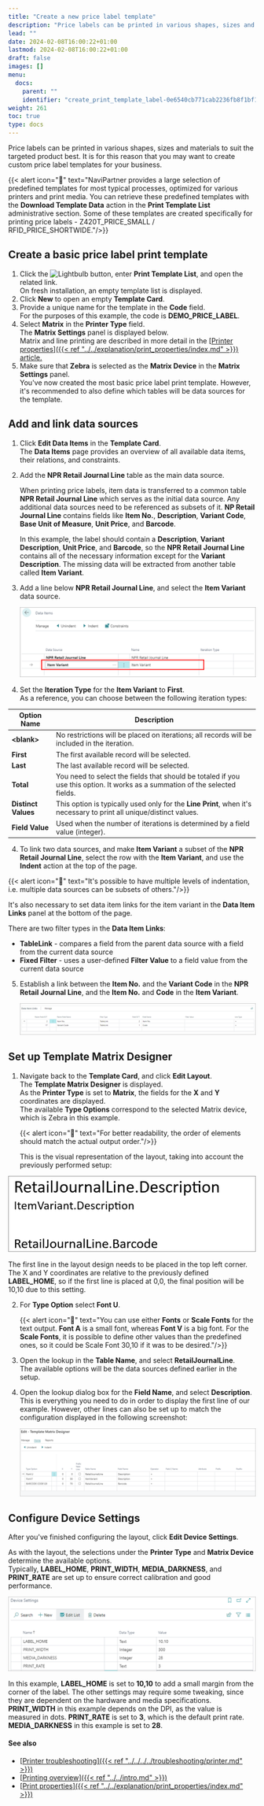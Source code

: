 ```yaml
---
title: "Create a new price label template"
description: "Price labels can be printed in various shapes, sizes and materials to suit the targeted product best. It is for this reason that you may want to create custom price label templates for your business. "
lead: ""
date: 2024-02-08T16:00:22+01:00
lastmod: 2024-02-08T16:00:22+01:00
draft: false
images: []
menu:
  docs:
    parent: ""
    identifier: "create_print_template_label-0e6540cb771cab2236fb8f1bf1abb44f"
weight: 261
toc: true
type: docs
---
```


Price labels can be printed in various shapes, sizes and materials to suit the targeted product best. It is for this reason that you may want to create custom price label templates for your business. 

  {{< alert icon="📝" text="NaviPartner provides a large selection of predefined templates for most typical processes, optimized for various printers and print media. You can retrieve these predefined templates with the <b>Download Template Data</b> action in the <b>Print Template List</b> administrative section. Some of these templates are created specifically for printing price labels - Z420T_PRICE_SMALL / RFID_PRICE_SHORTWIDE."/>}}

## Create a basic price label print template

1. Click the ![Lightbulb](Lightbulb_icon.PNG) button, enter **Print Template List**, and open the related link.    
   On fresh installation, an empty template list is displayed.
2. Click **New** to open an empty **Template Card**.
3. Provide a unique name for the template in the **Code** field.       
   For the purposes of this example, the code is **DEMO_PRICE_LABEL**.
4. Select **Matrix** in the **Printer Type** field.      
   The **Matrix Settings** panel is displayed below.     
   Matrix and line printing are described in more detail in the [<ins>Printer properties<ins>]({{< ref "../../explanation/print_properties/index.md" >}}) article.
5. Make sure that **Zebra** is selected as the **Matrix Device** in the **Matrix Settings** panel.    
   You've now created the most basic price label print template. However, it's recommended to also define which tables will be data sources for the template. 

## Add and link data sources

1. Click **Edit Data Items** in the **Template Card**.     
   The **Data Items** page provides an overview of all available data items, their relations, and constraints.      
2. Add the **NPR Retail Journal Line** table as the main data source.      

   When printing price labels, item data is transferred to a common table **NPR Retail Journal Line** which serves as the initial data source. Any additional data sources need to be referenced as subsets of it. **NP Retail Journal Line** contains fields like **Item No.**, **Description**, **Variant Code**, **Base Unit of Measure**, **Unit Price**, and **Barcode**.

   In this example, the label should contain a **Description**, **Variant Description**, **Unit Price**, and **Barcode**, so the **NPR Retail Journal Line** contains all of the necessary information except for the **Variant Description**. The missing data will be extracted from another table called **Item Variant**.

3. Add a line below **NPR Retail Journal Line**, and select the **Item Variant** data source.

   ![data_source_variant](Images/data_source_variant.PNG)

4. Set the **Iteration Type** for the **Item Variant** to **First**.       
   As a reference, you can choose between the following iteration types:    

| Option Name      | Description |
| ----------- | ----------- |
| **\<blank>** | No restrictions will be placed on iterations; all records will be included in the iteration. |
| **First** | The first available record will be selected. |
| **Last** | The last available record will be selected. |
| **Total** | You need to select the fields that should be totaled if you use this option. It works as a summation of the selected fields. | 
| **Distinct Values** | This option is typically used only for the **Line Print**, when it's necessary to print all unique/distinct values. |
| **Field Value** | Used when the number of iterations is determined by a field value (integer). |

4.  To link two data sources, and make **Item Variant** a subset of the **NPR Retail Journal Line**, select the row with the **Item Variant**, and use the **Indent** action at the top of the page.     
   
   {{< alert icon="📝" text="It's possible to have multiple levels of indentation, i.e. multiple data sources can be subsets of others."/>}}

   It's also necessary to set data item links for the item variant in the **Data Item Links** panel at the bottom of the page. 

   There are two filter types in the **Data Item Links**:

   - **TableLink** - compares a field from the parent data source with a field from the current data source 
   - **Fixed Filter** - uses a user-defined **Filter Value** to a field value from the current data source

5. Establish a link between the **Item No.** and the **Variant Code** in the **NPR Retail Journal Line**, and the **Item No.** and **Code** in the **Item Variant**.

   ![data_item_links](Images/data_item_links.PNG)

## Set up Template Matrix Designer

1. Navigate back to the **Template Card**, and click **Edit Layout**.      
    The **Template Matrix Designer** is displayed.      
    As the **Printer Type** is set to **Matrix**, the fields for the **X** and **Y** coordinates are displayed.    
    The available **Type Options** correspond to the selected Matrix device, which is Zebra in this example.

    {{< alert icon="📝" text="For better readability, the order of elements should match the actual output order."/>}}

   This is the visual representation of the layout, taking into account the previously performed setup: 

  ![print_template_layout](Images/print_template_layout.PNG)     

   The first line in the layout design needs to be placed in the top left corner. The X and Y coordinates are relative to the previously defined **LABEL_HOME**, so if the first line is placed at 0,0, the final position will be 10,10 due to this setting. 

2. For **Type Option** select **Font U**.

    {{< alert icon="📝" text="You can use either <b>Fonts</b> or <b>Scale Fonts</b> for the text output. <b>Font A</b> is a small font, whereas <b>Font V</b> is a big font. For the <b>Scale Fonts</b>, it is possible to define other values than the predefined ones, so it could be Scale Font 30,10 if it was to be desired."/>}}

3. Open the lookup in the **Table Name**, and select **RetailJournalLine**.    
    The available options will be the data sources defined earlier in the setup.
4. Open the lookup dialog box for the **Field Name**, and select **Description**.     
    This is everything you need to do in order to display the first line of our example. However, other lines can also be set up to match the configuration displayed in the following screenshot: 

    ![template_matrix](Images/template_matrix.PNG)

## Configure Device Settings

After you've finished configuring the layout, click **Edit Device Settings**.   

As with the layout, the selections under the **Printer Type** and **Matrix Device** determine the available options.     
Typically, **LABEL_HOME**, **PRINT_WIDTH**, **MEDIA_DARKNESS**, and **PRINT_RATE** are set up to ensure correct calibration and good performance. 

![device_settings](Images/device_settings.PNG)

In this example, **LABEL_HOME** is set to **10,10** to add a small margin from the corner of the label. The other settings may require some tweaking, since they are dependent on the hardware and media specifications. **PRINT_WIDTH** in this example depends on the DPI, as the value is measured in dots. **PRINT_RATE** is set to **3**, which is the default print rate. **MEDIA_DARKNESS** in this example is set to **28**.

#### See also 

- [<ins>Printer troubleshooting<ins>]({{< ref "../../../../troubleshooting/printer.md" >}})
- [<ins>Printing overview<ins>]({{< ref "../../intro.md" >}})
- [<ins>Print properties<ins>]({{< ref "../../explanation/print_properties/index.md" >}})